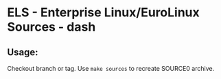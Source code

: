 # ELS - Enterprise Linux/EuroLinux Sources - dash
 
## Usage:
  Checkout branch or tag. Use `make sources` to recreate  SOURCE0 archive.
